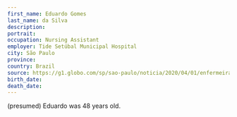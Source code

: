 ```yaml
---
first_name: Eduardo Gomes
last_name: da Silva
description: 
portrait: 
occupation: Nursing Assistant
employer: Tide Setúbal Municipal Hospital
city: São Paulo
province: 
country: Brazil
source: https://g1.globo.com/sp/sao-paulo/noticia/2020/04/01/enfermeira-de-70-anos-que-trabalhava-durante-pandemia-morre-com-suspeita-de-coronavirus.ghtml
birth_date: 
death_date: 
---
```


(presumed) Eduardo was 48 years old.